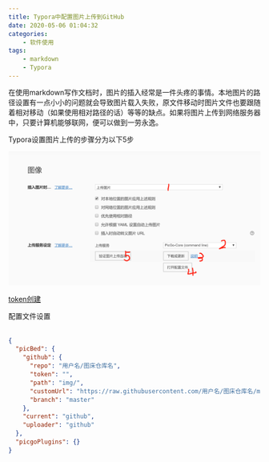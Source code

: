 ```yaml
---
title: Typora中配置图片上传到GitHub
date: 2020-05-06 01:04:32
categories:
	- 软件使用 
tags:
	- markdown
	- Typora
---
```


在使用markdown写作文档时，图片的插入经常是一件头疼的事情。本地图片的路径设置有一点小小的问题就会导致图片载入失败，原文件移动时图片文件也要跟随着相对移动（如果使用相对路径的话）等等的缺点。如果将图片上传到网络服务器中，只要计算机能够联网，便可以做到一劳永逸。

<!-- more -->

Typora设置图片上传的步骤分为以下5步

![Typora图片上传设置步骤](./assert/20200506/1588698840.jpg)

[token创建](https://github.com/settings/tokens)

配置文件设置

```json

{
  "picBed": {
    "github": {
      "repo": "用户名/图床仓库名",
      "token": "",
      "path": "img/",
      "customUrl": "https://raw.githubusercontent.com/用户名/图床仓库名/master",
      "branch": "master"
    },
    "current": "github",
    "uploader": "github"
  },
  "picgoPlugins": {}
}
```

